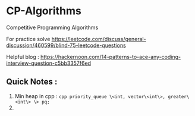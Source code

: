 # CP-Algorithms
Competitive Programming Algorithms

For practice solve https://leetcode.com/discuss/general-discussion/460599/blind-75-leetcode-questions

Helpful blog : https://hackernoon.com/14-patterns-to-ace-any-coding-interview-question-c5bb3357f6ed


## Quick Notes :

1. Min heap in cpp : ```cpp priority_queue \<int, vector\<int\>, greater\<int\> \> pq; ```
2. 
